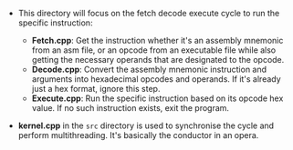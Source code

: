- This directory will focus on the fetch decode execute cycle to run the specific instruction:
    - **Fetch.cpp**: 
        Get the instruction whether it's an assembly mnemonic from an asm file, or an opcode from an executable file while also getting the necessary operands that are designated to the opcode.
    - **Decode.cpp**:
        Convert the assembly mnemonic instruction and arguments into hexadecimal opcodes and operands. If it's already just a hex format, ignore this step.
    - **Execute.cpp**:
        Run the specific instruction based on its opcode hex value. If no such instruction exists, exit the program.

- **kernel.cpp** in the `src` directory is used to synchronise the cycle and perform multithreading. It's basically the conductor in an opera.
